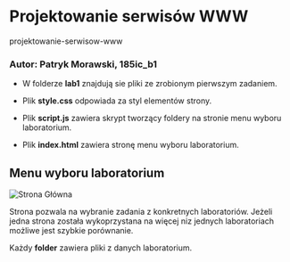 # Projektowanie serwisów WWW
projektowanie-serwisow-www

### Autor: Patryk Morawski, 185ic_b1

- W folderze **lab1** znajdują sie pliki ze zrobionym pierwszym zadaniem.

- Plik **style.css** odpowiada za styl elementów strony.

- Plik **script.js** zawiera skrypt tworzący foldery na stronie menu wyboru laboratorium.

- Plik **index.html** zawiera stronę menu wyboru laboratorium.

## Menu wyboru laboratorium
![Strona Główna](https://i.imgur.com/WMnag12.png)

Strona pozwala na wybranie zadania z konkretnych laboratoriów. Jeżeli jedna strona została wykoprzystana na więcej niz jednych laboratoriach możliwe jest szybkie porównanie.

Każdy **folder** zawiera pliki z danych laboratorium.